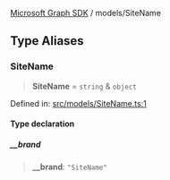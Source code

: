 [Microsoft Graph SDK](../modules.md) / models/SiteName

## Type Aliases

### SiteName

> **SiteName** = `string` & `object`

Defined in: [src/models/SiteName.ts:1](https://github.com/Future-Secure-AI/microsoft-graph/blob/6f587d043e8277194e9b2feca914ab2cba9d258d/src/models/SiteName.ts#L1)

#### Type declaration

##### \_\_brand

> **\_\_brand**: `"SiteName"`
